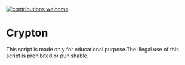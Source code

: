 [![contributions welcome](https://img.shields.io/badge/contributions-welcome-brightgreen.svg?style=flat)](https://github.com/A4o4ymous/Crypton)
# Crypton
This script is made only for educational purpose.The illegal  use of this script is prohibited or punishable.
